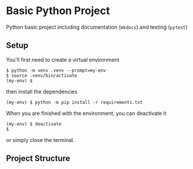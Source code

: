 # Basic Python Project

Python basic project including documentation (`mkdocs`) and testing (`pytest`) 

## Setup

You'll first need to create a virtual environment

    $ python -m venv .venv --prompt=my-env
    $ source .venv/bin/activate
    (my-env) $

then install the dependencies

    (my-env) $ python -m pip install -r requirements.txt


When you are finished with the environment, you can deactivate it

    (my-env) $ deactivate
    $

or simply close the terminal.   

## Project Structure


